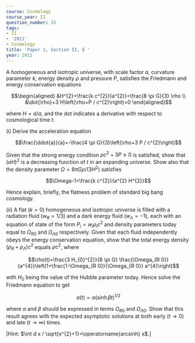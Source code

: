 ```yaml
---
course: Cosmology
course_year: II
question_number: 35
tags:
- II
- '2011'
- Cosmology
title: 'Paper 1, Section II, E '
year: 2011
---
```




A homogeneous and isotropic universe, with scale factor $a$, curvature parameter $k$, energy density $\rho$ and pressure $P$, satisfies the Friedmann and energy conservation equations

$$\begin{aligned}
&H^{2}+\frac{k c^{2}}{a^{2}}=\frac{8 \pi G}{3} \rho \\
&\dot{\rho}+3 H\left(\rho+P / c^{2}\right)=0
\end{aligned}$$

where $H=\dot{a} / a$, and the dot indicates a derivative with respect to cosmological time $t$.

(i) Derive the acceleration equation

$$\frac{\ddot{a}}{a}=-\frac{4 \pi G}{3}\left(\rho+3 P / c^{2}\right)$$

Given that the strong energy condition $\rho c^{2}+3 P \geqslant 0$ is satisfied, show that $(a H)^{2}$ is a decreasing function of $t$ in an expanding universe. Show also that the density parameter $\Omega=8 \pi G \rho /\left(3 H^{2}\right)$ satisfies

$$\Omega-1=\frac{k c^{2}}{a^{2} H^{2}}$$

Hence explain, briefly, the flatness problem of standard big bang cosmology.

(ii) A flat $(k=0)$ homogeneous and isotropic universe is filled with a radiation fluid $\left(w_{R}=1 / 3\right)$ and a dark energy fluid $\left(w_{\Lambda}=-1\right)$, each with an equation of state of the form $P_{i}=w_{i} \rho_{i} c^{2}$ and density parameters today equal to $\Omega_{R 0}$ and $\Omega_{\Lambda 0}$ respectively. Given that each fluid independently obeys the energy conservation equation, show that the total energy density $\left(\rho_{R}+\rho_{\Lambda}\right) c^{2}$ equals $\rho c^{2}$, where

$$\rho(t)=\frac{3 H_{0}^{2}}{8 \pi G} \frac{\Omega_{R 0}}{a^{4}}\left(1+\frac{1-\Omega_{R 0}}{\Omega_{R 0}} a^{4}\right)$$

with $H_{0}$ being the value of the Hubble parameter today. Hence solve the Friedmann equation to get

$$a(t)=\alpha(\sinh \beta t)^{1 / 2}$$

where $\alpha$ and $\beta$ should be expressed in terms $\Omega_{R 0}$ and $\Omega_{\Lambda 0}$. Show that this result agrees with the expected asymptotic solutions at both early $(t \rightarrow 0)$ and late $(t \rightarrow \infty)$ times.

[Hint: $\int d x / \sqrt{x^{2}+1}=\operatorname{arcsinh} x$.]